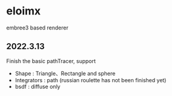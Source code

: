 # eloimx
embree3 based renderer
## 2022.3.13
Finish the basic pathTracer, support 
-   Shape : Triangle、Rectangle and sphere
-   Integrators : path (russian roulette has not been finished yet)
-   bsdf : diffuse only